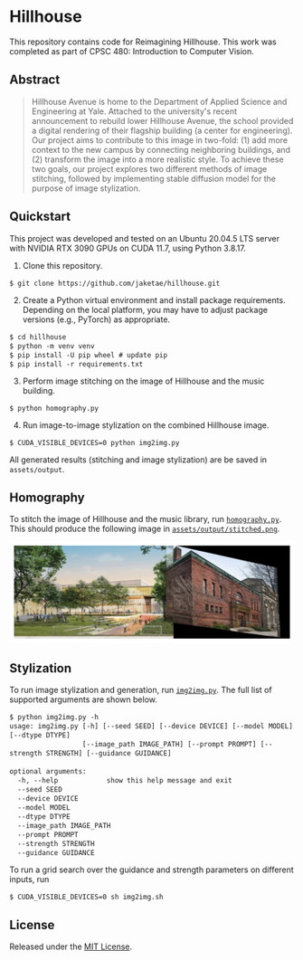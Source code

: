 # Hillhouse

This repository contains code for Reimagining Hillhouse. This work was completed as part of CPSC 480: Introduction to Computer Vision.

## Abstract

> Hillhouse Avenue is home to the Department of Applied Science and Engineering at Yale. Attached to the university's recent announcement to rebuild lower Hillhouse Avenue, the school provided a digital rendering of their flagship building (a center for engineering). Our project aims to contribute to this image in two-fold: (1) add more context to the new campus by connecting neighboring buildings, and (2) transform the image into a more realistic style. To achieve these two goals, our project explores two different methods of image stitching, followed by implementing stable diffusion model for the purpose of image stylization.

## Quickstart

This project was developed and tested on an Ubuntu 20.04.5 LTS server with NVIDIA RTX 3090 GPUs on CUDA 11.7, using Python 3.8.17.

1. Clone this repository.

```
$ git clone https://github.com/jaketae/hillhouse.git
```

2. Create a Python virtual environment and install package requirements. Depending on the local platform, you may have to adjust package versions (e.g., PyTorch) as appropriate.

```
$ cd hillhouse
$ python -m venv venv
$ pip install -U pip wheel # update pip
$ pip install -r requirements.txt
```

3. Perform image stitching on the image of Hillhouse and the music building.

```
$ python homography.py
```

4. Run image-to-image stylization on the combined Hillhouse image.

```
$ CUDA_VISIBLE_DEVICES=0 python img2img.py
```

All generated results (stitching and image stylization) are be saved in `assets/output`.

## Homography

To stitch the image of Hillhouse and the music library, run [`homography.py`](homography.py). This should produce the following image in [`assets/output/stitched.png`](assets/output/stitched.png).

<img src="assets/output/stitched.png">

## Stylization

To run image stylization and generation, run [`img2img.py`](img2img.py). The full list of supported arguments are shown below.

```
$ python img2img.py -h
usage: img2img.py [-h] [--seed SEED] [--device DEVICE] [--model MODEL] [--dtype DTYPE]
                  [--image_path IMAGE_PATH] [--prompt PROMPT] [--strength STRENGTH] [--guidance GUIDANCE]

optional arguments:
  -h, --help            show this help message and exit
  --seed SEED
  --device DEVICE
  --model MODEL
  --dtype DTYPE
  --image_path IMAGE_PATH
  --prompt PROMPT
  --strength STRENGTH
  --guidance GUIDANCE
```

To run a grid search over the guidance and strength parameters on different inputs, run

```
$ CUDA_VISIBLE_DEVICES=0 sh img2img.sh
```

## License

Released under the [MIT License](LICENSE).
